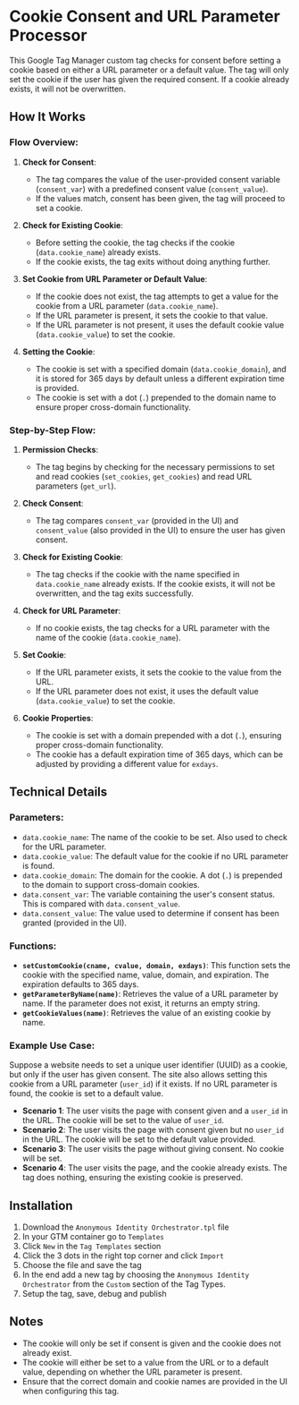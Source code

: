 # Cookie Consent and URL Parameter Processor

This Google Tag Manager custom tag checks for consent before setting a cookie based on either a URL parameter or a default value. The tag will only set the cookie if the user has given the required consent. If a cookie already exists, it will not be overwritten. 

## How It Works

### Flow Overview:
1. **Check for Consent**: 
   - The tag compares the value of the user-provided consent variable (`consent_var`) with a predefined consent value (`consent_value`). 
   - If the values match, consent has been given, the tag will proceed to set a cookie.
   
2. **Check for Existing Cookie**:
   - Before setting the cookie, the tag checks if the cookie (`data.cookie_name`) already exists.
   - If the cookie exists, the tag exits without doing anything further.
   
3. **Set Cookie from URL Parameter or Default Value**:
   - If the cookie does not exist, the tag attempts to get a value for the cookie from a URL parameter (`data.cookie_name`).
   - If the URL parameter is present, it sets the cookie to that value.
   - If the URL parameter is not present, it uses the default cookie value (`data.cookie_value`) to set the cookie.

4. **Setting the Cookie**:
   - The cookie is set with a specified domain (`data.cookie_domain`), and it is stored for 365 days by default unless a different expiration time is provided.
   - The cookie is set with a dot (`.`) prepended to the domain name to ensure proper cross-domain functionality.

### Step-by-Step Flow:

1. **Permission Checks**:
   - The tag begins by checking for the necessary permissions to set and read cookies (`set_cookies`, `get_cookies`) and read URL parameters (`get_url`).
   
2. **Check Consent**:
   - The tag compares `consent_var` (provided in the UI) and `consent_value` (also provided in the UI) to ensure the user has given consent.
   
3. **Check for Existing Cookie**:
   - The tag checks if the cookie with the name specified in `data.cookie_name` already exists. If the cookie exists, it will not be overwritten, and the tag exits successfully.
   
4. **Check for URL Parameter**:
   - If no cookie exists, the tag checks for a URL parameter with the name of the cookie (`data.cookie_name`).
   
5. **Set Cookie**:
   - If the URL parameter exists, it sets the cookie to the value from the URL.
   - If the URL parameter does not exist, it uses the default value (`data.cookie_value`) to set the cookie.
   
6. **Cookie Properties**:
   - The cookie is set with a domain prepended with a dot (`.`), ensuring proper cross-domain functionality.
   - The cookie has a default expiration time of 365 days, which can be adjusted by providing a different value for `exdays`.

## Technical Details

### Parameters:

- `data.cookie_name`: The name of the cookie to be set. Also used to check for the URL parameter.
- `data.cookie_value`: The default value for the cookie if no URL parameter is found.
- `data.cookie_domain`: The domain for the cookie. A dot (`.`) is prepended to the domain to support cross-domain cookies.
- `data.consent_var`: The variable containing the user's consent status. This is compared with `data.consent_value`.
- `data.consent_value`: The value used to determine if consent has been granted (provided in the UI).

### Functions:

- **`setCustomCookie(cname, cvalue, domain, exdays)`**: This function sets the cookie with the specified name, value, domain, and expiration. The expiration defaults to 365 days.
- **`getParameterByName(name)`**: Retrieves the value of a URL parameter by name. If the parameter does not exist, it returns an empty string.
- **`getCookieValues(name)`**: Retrieves the value of an existing cookie by name.

### Example Use Case:

Suppose a website needs to set a unique user identifier (UUID) as a cookie, but only if the user has given consent. The site also allows setting this cookie from a URL parameter (`user_id`) if it exists. If no URL parameter is found, the cookie is set to a default value.

- **Scenario 1**: The user visits the page with consent given and a `user_id` in the URL. The cookie will be set to the value of `user_id`.
- **Scenario 2**: The user visits the page with consent given but no `user_id` in the URL. The cookie will be set to the default value provided.
- **Scenario 3**: The user visits the page without giving consent. No cookie will be set.
- **Scenario 4**: The user visits the page, and the cookie already exists. The tag does nothing, ensuring the existing cookie is preserved.

## Installation

1. Download the `Anonymous Identity Orchestrator.tpl` file
2. In your GTM container go to `Templates`
3. Click `New` in the `Tag Templates` section
4. Click the 3 dots in the right top corner and click `Import`
5. Choose the file and save the tag
6. In the end add a new tag by choosing the `Anonymous Identity Orchestrator` from the `Custom` section of the Tag Types.
7. Setup the tag, save, debug and publish

## Notes

- The cookie will only be set if consent is given and the cookie does not already exist.
- The cookie will either be set to a value from the URL or to a default value, depending on whether the URL parameter is present.
- Ensure that the correct domain and cookie names are provided in the UI when configuring this tag.
